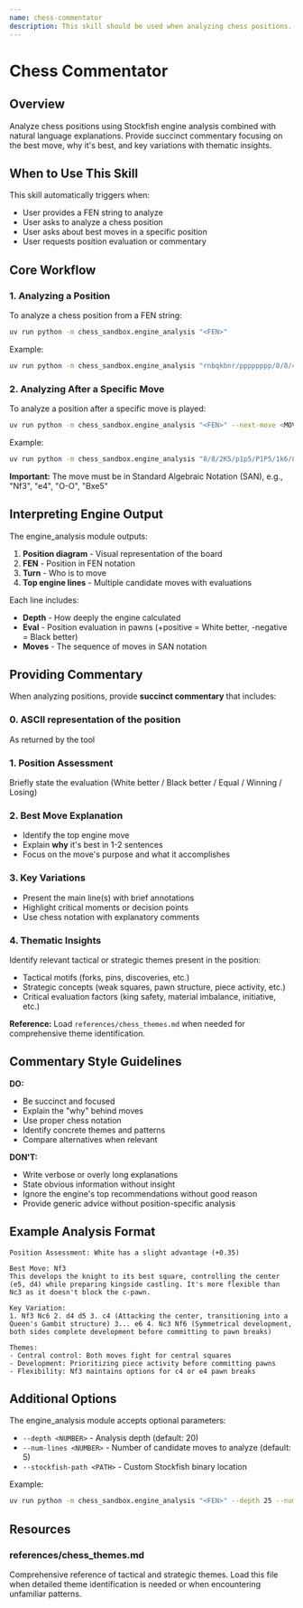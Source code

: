 ```yaml
---
name: chess-commentator
description: This skill should be used when analyzing chess positions. Automatically triggers when users provide FEN positions for analysis or ask about specific chess positions. Provides engine-powered analysis with natural language explanations of best moves, key variations, and strategic/tactical themes.
---
```


# Chess Commentator

## Overview

Analyze chess positions using Stockfish engine analysis combined with natural language explanations. Provide succinct commentary focusing on the best move, why it's best, and key variations with thematic insights.

## When to Use This Skill

This skill automatically triggers when:
- User provides a FEN string to analyze
- User asks to analyze a chess position
- User asks about best moves in a specific position
- User requests position evaluation or commentary

## Core Workflow

### 1. Analyzing a Position

To analyze a chess position from a FEN string:

```bash
uv run python -m chess_sandbox.engine_analysis "<FEN>"
```

Example:
```bash
uv run python -m chess_sandbox.engine_analysis "rnbqkbnr/pppppppp/8/8/4P3/8/PPPP1PPP/RNBQKBNR b KQkq e3 0 1"
```

### 2. Analyzing After a Specific Move

To analyze a position after a specific move is played:

```bash
uv run python -m chess_sandbox.engine_analysis "<FEN>" --next-move <MOVE_IN_SAN>
```

Example:
```bash
uv run python -m chess_sandbox.engine_analysis "8/8/2K5/p1p5/P1P5/1k6/8/8 w - - 0 58" --next-move Kb5
```

**Important:** The move must be in Standard Algebraic Notation (SAN), e.g., "Nf3", "e4", "O-O", "Bxe5"

## Interpreting Engine Output

The engine_analysis module outputs:
1. **Position diagram** - Visual representation of the board
2. **FEN** - Position in FEN notation
3. **Turn** - Who is to move
4. **Top engine lines** - Multiple candidate moves with evaluations

Each line includes:
- **Depth** - How deeply the engine calculated
- **Eval** - Position evaluation in pawns (+positive = White better, -negative = Black better)
- **Moves** - The sequence of moves in SAN notation

## Providing Commentary

When analyzing positions, provide **succinct commentary** that includes:

### 0. ASCII representation of the position
As returned by the tool 

### 1. Position Assessment
Briefly state the evaluation (White better / Black better / Equal / Winning / Losing)

### 2. Best Move Explanation
- Identify the top engine move
- Explain **why** it's best in 1-2 sentences
- Focus on the move's purpose and what it accomplishes

### 3. Key Variations
- Present the main line(s) with brief annotations
- Highlight critical moments or decision points
- Use chess notation with explanatory comments

### 4. Thematic Insights
Identify relevant tactical or strategic themes present in the position:
- Tactical motifs (forks, pins, discoveries, etc.)
- Strategic concepts (weak squares, pawn structure, piece activity, etc.)
- Critical evaluation factors (king safety, material imbalance, initiative, etc.)

**Reference:** Load `references/chess_themes.md` when needed for comprehensive theme identification.

## Commentary Style Guidelines

**DO:**
- Be succinct and focused
- Explain the "why" behind moves
- Use proper chess notation
- Identify concrete themes and patterns
- Compare alternatives when relevant

**DON'T:**
- Write verbose or overly long explanations
- State obvious information without insight
- Ignore the engine's top recommendations without good reason
- Provide generic advice without position-specific analysis

## Example Analysis Format

```
Position Assessment: White has a slight advantage (+0.35)

Best Move: Nf3
This develops the knight to its best square, controlling the center (e5, d4) while preparing kingside castling. It's more flexible than Nc3 as it doesn't block the c-pawn.

Key Variation:
1. Nf3 Nc6 2. d4 d5 3. c4 (Attacking the center, transitioning into a Queen's Gambit structure) 3... e6 4. Nc3 Nf6 (Symmetrical development, both sides complete development before committing to pawn breaks)

Themes:
- Central control: Both moves fight for central squares
- Development: Prioritizing piece activity before committing pawns
- Flexibility: Nf3 maintains options for c4 or e4 pawn breaks
```

## Additional Options

The engine_analysis module accepts optional parameters:
- `--depth <NUMBER>` - Analysis depth (default: 20)
- `--num-lines <NUMBER>` - Number of candidate moves to analyze (default: 5)
- `--stockfish-path <PATH>` - Custom Stockfish binary location

Example:
```bash
uv run python -m chess_sandbox.engine_analysis "<FEN>" --depth 25 --num-lines 3
```

## Resources

### references/chess_themes.md
Comprehensive reference of tactical and strategic themes. Load this file when detailed theme identification is needed or when encountering unfamiliar patterns.
